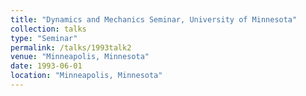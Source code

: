 ```yaml
---
title: "Dynamics and Mechanics Seminar, University of Minnesota"
collection: talks
type: "Seminar"
permalink: /talks/1993talk2
venue: "Minneapolis, Minnesota"
date: 1993-06-01
location: "Minneapolis, Minnesota"
---
```


